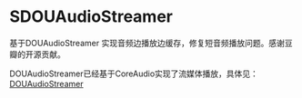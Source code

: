 # SDOUAudioStreamer

基于DOUAudioStreamer 实现音频边播放边缓存，修复短音频播放问题。感谢豆瓣的开源贡献。

DOUAudioStreamer已经基于CoreAudio实现了流媒体播放，具体见：
[DOUAudioStreamer](https://github.com/douban/DOUAudioStreamer)
